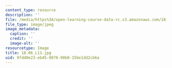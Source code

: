 ```yaml
---
content_type: resource
description: ''
file: /media/https%3A/open-learning-course-data-rc.s3.amazonaws.com/18-06-linear-algebra-spring-2010/9fdd0e23eb45987690b015be1dd2cb6a_18.06_L11.jpg
file_type: image/jpeg
image_metadata:
  caption: ''
  credit: ''
  image-alt: ''
resourcetype: Image
title: 18.06_L11.jpg
uid: 9fdd0e23-eb45-9876-90b0-15be1dd2cb6a
---
```

